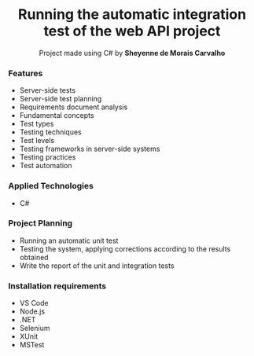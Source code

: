<h1 align="center">Running the automatic integration test of the web API project</h1>

<p align="center">Project made using C# by <b>Sheyenne de Morais Carvalho</b>

<h3>Features</h3>
<ul>
  <li>Server-side tests</li>
  <li>Server-side test planning</li>
  <li>Requirements document analysis</li>
  <li>Fundamental concepts</li>
  <li>Test types</li>
  <li>Testing techniques</li>
  <li>Test levels</li>
  <li>Testing frameworks in server-side systems</li>
  <li>Testing practices</li>
  <li>Test automation</li>
</ul>

<h3>Applied Technologies</h3>
<ul>
  <li>C#</li>
</ul>

<h3>Project Planning</h3>
<ul>
  <li>Running an automatic unit test</li>
  <li>Testing the system, applying corrections according to the results obtained</li>
  <li>Write the report of the unit and integration tests</li>
</ul>

<h3>Installation requirements</h3>
<ul>
  <li>VS Code</li>
  <li>Node.js</li>
  <li>.NET</li>
  <li>Selenium</li>
  <li>XUnit</li>
  <li>MSTest</li>
</ul>
